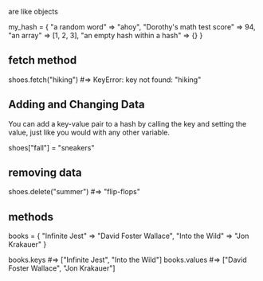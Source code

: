 are like objects

my_hash = {
"a random word" => "ahoy",
"Dorothy's math test score" => 94,
"an array" => [1, 2, 3],
"an empty hash within a hash" => {}
}

## fetch method

shoes.fetch("hiking") #=> KeyError: key not found: "hiking"

## Adding and Changing Data

You can add a key-value pair to a hash by calling the key and setting the value, just like you would with any other variable.

shoes["fall"] = "sneakers"

## removing data

shoes.delete("summer") #=> "flip-flops"

## methods

books = {
"Infinite Jest" => "David Foster Wallace",
"Into the Wild" => "Jon Krakauer"
}

books.keys #=> ["Infinite Jest", "Into the Wild"]
books.values #=> ["David Foster Wallace", "Jon Krakauer"]
